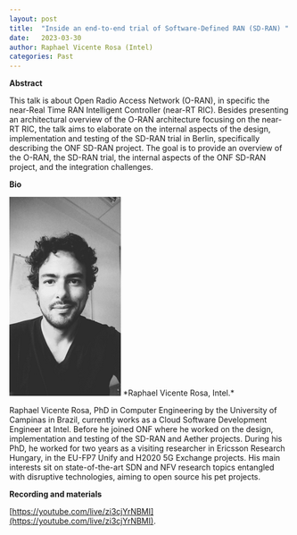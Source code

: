 ```yaml
---
layout: post
title:  "Inside an end-to-end trial of Software-Defined RAN (SD-RAN) "
date:   2023-03-30  
author: Raphael Vicente Rosa (Intel)
categories: Past
---
```


**Abstract** 

This talk is about Open Radio Access Network (O-RAN), in specific the near-Real Time RAN Intelligent Controller (near-RT RIC). Besides presenting an architectural overview of the O-RAN architecture focusing on the near-RT RIC, the talk aims to elaborate on the internal aspects of the design, implementation and testing of the SD-RAN trial in Berlin, specifically describing the ONF SD-RAN project. The goal is to provide an overview of the O-RAN, the SD-RAN trial, the internal aspects of the ONF SD-RAN project, and the integration challenges.

**Bio** 

<img alt="Raphael Vicente Rosa Foto bio" src="https://raw.githubusercontent.com/ia377-feec-unicamp/ia377-feec-unicamp.github.io/main/pictures/rsz_rapha.png" style="width: 200px; height: 356px;" >
*Raphael Vicente Rosa, Intel.*  

Raphael Vicente Rosa, PhD in Computer Engineering by the University of Campinas in Brazil, currently works as a Cloud Software Development Engineer at Intel. Before he joined ONF where he worked on the design, implementation and testing of the SD-RAN and Aether projects. During his PhD, he worked for two years as a visiting researcher in Ericsson Research Hungary, in the EU-FP7 Unify and H2020 5G Exchange projects. His main interests sit on state-of-the-art SDN and NFV research topics entangled with disruptive technologies, aiming to open source his pet projects.

**Recording and materials**

[https://youtube.com/live/zi3cjYrNBMI](https://youtube.com/live/zi3cjYrNBMI).


